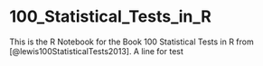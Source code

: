 # 100_Statistical_Tests_in_R
This is the R Notebook for the Book 100 Statistical Tests in R from [@lewis100StatisticalTests2013]. 
A line for test
